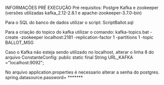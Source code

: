 INFORMAÇÕES PRÉ EXECUÇÃO
Pré requisitos:
Postgre
Kafka e zookeeper (versões utilizadas kafka_2.12-2.8.1 e apache-zookeeper-3.7.0-bin)

Para o SQL do banco de dados utilizar o script:
ScriptBallot.sql

Para a criação do topico do kafka utilizar o comando:
kafka-topics.bat -create -zookeeper localhost:2181 -replication-factor 1 -partitions 1 -topic BALLOT_MSG

Caso o Kafka não esteja sendo utilizado no localhost, alterar o linha 8 do arquivo ConstanteConfig:
public static final String URL_KAFKA ="localhost:9092";

No arquivo application.properties é necessario alterar a senha do postgres.
spring.datasource.password= *******



